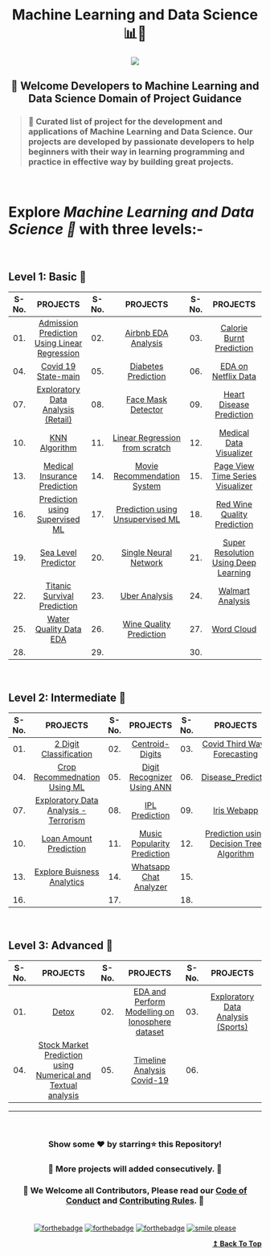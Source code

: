 <h1 align="center">Machine Learning and Data Science 📊🦾</h1>

<div id="top" align="center"><img src="https://user-images.githubusercontent.com/65494453/220168439-1a3738fb-ede1-40ad-8291-18e233c6b44e.png">
</div>

<h2 align="center">🚦 Welcome Developers to Machine Learning and Data Science Domain of Project Guidance</p></h2>

>  <h3>🏰 Curated list of project for the development and applications of Machine Learning and Data Science. Our projects are developed by passionate developers to help beginners with their way in learning programming and practice in effective way by building great projects.</h3> 

<br>

<h1> Explore <i>Machine Learning and Data Science 🎯</i> with three levels:-</h1>
<p>&nbsp;</p>

## Level 1: Basic 🚀

| S-No. | PROJECTS | S-No. | PROJECTS | S-No. | PROJECTS |
|:--:|:--:|:--:|:--:|:--:|:--:| 
| 01. | [ Admission Prediction Using Linear Regression ](https://github.com/Kushal997-das/Project-Guidance/tree/main/Machine%20Learning%20and%20Data%20Science/Basic/Admission%20Prediction%20Using%20Linear%20Regression) | 02. | [ Airbnb EDA Analysis ](https://github.com/Kushal997-das/Project-Guidance/tree/main/Machine%20Learning%20and%20Data%20Science/Basic/Airbnb%20EDA%20Analysis) | 03. | [ Calorie Burnt Prediction ](https://github.com/Kushal997-das/Project-Guidance/tree/main/Machine%20Learning%20and%20Data%20Science/Basic/Calorie%20Burnt%20Prediction) |
| 04. | [ Covid 19 State-main ](https://github.com/Kushal997-das/Project-Guidance/tree/main/Machine%20Learning%20and%20Data%20Science/Basic/Covid19state-main) | 05. | [ Diabetes Prediction ](https://github.com/Kushal997-das/Project-Guidance/tree/main/Machine%20Learning%20and%20Data%20Science/Basic/Diabetes%20Prediction) | 06. | [ EDA on Netflix Data ](https://github.com/Kushal997-das/Project-Guidance/tree/main/Machine%20Learning%20and%20Data%20Science/Basic/EDA%20on%20Netflix%20Data) |
| 07. | [ Exploratory Data Analysis (Retail) ](https://github.com/Kushal997-das/Project-Guidance/tree/main/Machine%20Learning%20and%20Data%20Science/Basic/Exploratory%20Data%20Analysis(Retail) ) | 08. | [ Face Mask Detector ](https://github.com/Kushal997-das/Project-Guidance/tree/main/Machine%20Learning%20and%20Data%20Science/Basic/Face%20Mask%20Detector) | 09. | [ Heart Disease Prediction ](https://github.com/Kushal997-das/Project-Guidance/tree/main/Machine%20Learning%20and%20Data%20Science/Basic/Heart%20Disease%20Prediction) |
| 10. | [ KNN Algorithm ](https://github.com/Kushal997-das/Project-Guidance/tree/main/Machine%20Learning%20and%20Data%20Science/Basic/KNN%20Algorithm) | 11. | [ Linear Regression from scratch ](https://github.com/Kushal997-das/Project-Guidance/tree/main/Machine%20Learning%20and%20Data%20Science/Basic/Linear%20Regression%20from%20scratch) | 12. | [ Medical Data Visualizer ](https://github.com/Kushal997-das/Project-Guidance/tree/main/Machine%20Learning%20and%20Data%20Science/Basic/Medical%20Data%20Visualizer) |
| 13. | [ Medical Insurance Prediction ](https://github.com/Kushal997-das/Project-Guidance/tree/main/Machine%20Learning%20and%20Data%20Science/Basic/Medical%20Insurance%20Prediction) | 14. | [ Movie Recommendation System ](https://github.com/Kushal997-das/Project-Guidance/tree/main/Machine%20Learning%20and%20Data%20Science/Basic/Movie%20Recommendation%20System) | 15. | [ Page View Time Series Visualizer ](https://github.com/Kushal997-das/Project-Guidance/tree/main/Machine%20Learning%20and%20Data%20Science/Basic/Page%20View%20Time%20Series%20Visualizer) | 
| 16. | [ Prediction using Supervised ML ](https://github.com/Kushal997-das/Project-Guidance/tree/main/Machine%20Learning%20and%20Data%20Science/Basic/Prediction%20using%20Supervised%20ML) | 17. | [ Prediction using Unsupervised ML ](https://github.com/Kushal997-das/Project-Guidance/tree/main/Machine%20Learning%20and%20Data%20Science/Basic/Prediction%20using%20Unsupervised%20ML) | 18. | [ Red Wine Quality Prediction ](https://github.com/Kushal997-das/Project-Guidance/tree/main/Machine%20Learning%20and%20Data%20Science/Basic/Red%20Wine%20Quality%20Prediction) | 
| 19. | [ Sea Level Predictor ](https://github.com/Kushal997-das/Project-Guidance/tree/main/Machine%20Learning%20and%20Data%20Science/Basic/Sea%20Level%20Predictor) | 20. | [ Single Neural Network ](https://github.com/Kushal997-das/Project-Guidance/tree/main/Machine%20Learning%20and%20Data%20Science/Basic/Single%20Neural%20Network) | 21. | [ Super Resolution Using Deep Learning ](https://github.com/Kushal997-das/Project-Guidance/tree/main/Machine%20Learning%20and%20Data%20Science/Basic/Super_Resolution_Using_Deep_Learning) |
| 22. | [ Titanic Survival Prediction ](https://github.com/Kushal997-das/Project-Guidance/tree/main/Machine%20Learning%20and%20Data%20Science/Basic/Titanic_Survival_Prediction) | 23. | [ Uber Analysis ](https://github.com/Kushal997-das/Project-Guidance/tree/main/Machine%20Learning%20and%20Data%20Science/Basic/Uber%20Analysis) | 24. | [ Walmart Analysis ](https://github.com/Kushal997-das/Project-Guidance/tree/main/Machine%20Learning%20and%20Data%20Science/Basic/Walmart%20Analysis)
| 25. | [ Water Quality Data EDA ](https://github.com/Kushal997-das/Project-Guidance/tree/main/Machine%20Learning%20and%20Data%20Science/Basic/Water%20Quality%20Data%20EDA) | 26. | [ Wine Quality Prediction ](https://github.com/Kushal997-das/Project-Guidance/tree/main/Machine%20Learning%20and%20Data%20Science/Basic/Wine%20Quality%20Prediction) | 27. | [ Word Cloud ](https://github.com/Kushal997-das/Project-Guidance/tree/main/Machine%20Learning%20and%20Data%20Science/Basic/Word-Cloud) | 
| 28. | | 29. | | 30. | |
<p>&nbsp;</p>

## Level 2: Intermediate 🚀

| S-No. | PROJECTS | S-No. | PROJECTS | S-No. | PROJECTS |
|:--:|:--:|:--:|:--:|:--:|:--:| 
| 01. | [ 2 Digit Classification ](https://github.com/Kushal997-das/Project-Guidance/tree/main/Machine%20Learning%20and%20Data%20Science/Intermediate/2_Digit_Classification) | 02. | [ Centroid-Digits ](https://github.com/Kushal997-das/Project-Guidance/tree/main/Machine%20Learning%20and%20Data%20Science/Intermediate/Centroid-Digits) | 03. | [ Covid Third Wave Forecasting ](https://github.com/Kushal997-das/Project-Guidance/tree/main/Machine%20Learning%20and%20Data%20Science/Intermediate/Covid_Third_Wave_Forecasting) |
| 04. | [ Crop Recommednation Using ML ](https://github.com/Kushal997-das/Project-Guidance/tree/main/Machine%20Learning%20and%20Data%20Science/Intermediate/Crop%20Recommedation%20using%20ML) | 05. | [ Digit Recognizer Using ANN ](https://github.com/Kushal997-das/Project-Guidance/tree/main/Machine%20Learning%20and%20Data%20Science/Intermediate/Digit%20Recognizer%20Using%20ANN) | 06. | [ Disease_Predictor ](https://github.com/Kushal997-das/Project-Guidance/tree/main/Machine%20Learning%20and%20Data%20Science/Intermediate/Disease_Predictor) |
| 07. | [Exploratory Data Analysis - Terrorism ](https://github.com/Kushal997-das/Project-Guidance/tree/main/Machine%20Learning%20and%20Data%20Science/Intermediate/Exploratory%20Data%20Analysis%20-%20Terrorism) | 08. | [ IPL Prediction ](https://github.com/Kushal997-das/Project-Guidance/tree/main/Machine%20Learning%20and%20Data%20Science/Intermediate/IPL%20Prediction) | 09. | [ Iris Webapp ](https://github.com/Kushal997-das/Project-Guidance/tree/main/Machine%20Learning%20and%20Data%20Science/Intermediate/Iriswebapp-main) |
| 10. | [ Loan Amount Prediction ](https://github.com/Kushal997-das/Project-Guidance/tree/main/Machine%20Learning%20and%20Data%20Science/Intermediate/Loan%20Amount%20Prediction) | 11. | [ Music Popularity Prediction ](https://github.com/neyhere07/Project-Guidance/tree/main/Machine%20Learning%20and%20Data%20Science/Intermediate/Music%20Popularity%20Prediction) |12. |  [ Prediction using Decision Tree Algorithm ](https://github.com/Kushal997-das/Project-Guidance/tree/main/Machine%20Learning%20and%20Data%20Science/Intermediate/Prediction%20using%20Decision%20Tree%20Algorithm) | 
| 13. | [ Explore Buisness Analytics ](https://github.com/Kushal997-das/Project-Guidance/tree/main/Machine%20Learning%20and%20Data%20Science/Intermediate/To%20explore%20Business%20Analytics) | 14. | [ Whatsapp Chat Analyzer ](https://github.com/Kushal997-das/Project-Guidance/tree/main/Machine%20Learning%20and%20Data%20Science/Intermediate/Whatsapp%20Chat%20Analyzer) | 15. |  |
| 16. | | 17. | | 18. | |
<p>&nbsp;</p>

## Level 3: Advanced 🚀

| S-No. | PROJECTS | S-No. | PROJECTS | S-No. | PROJECTS |
|:--:|:--:|:--:|:--:|:--:|:--:| 
| 01. | [ Detox ](https://github.com/Kushal997-das/Project-Guidance/tree/main/Machine%20Learning%20and%20Data%20Science/Advanced/Detox) | 02. | [ EDA and Perform Modelling on Ionosphere dataset ](https://github.com/Kushal997-das/Project-Guidance/tree/main/Machine%20Learning%20and%20Data%20Science/Advanced/EDA-and-Perform-Modelling-on-Ionosphere-Dataset-main) | 03. | [ Exploratory Data Analysis (Sports) ](https://github.com/Kushal997-das/Project-Guidance/tree/main/Machine%20Learning%20and%20Data%20Science/Advanced/EXPLORATORY%20DATA%20ANALYSIS%20(SPORTS)) |
| 04. | [ Stock Market Prediction using Numerical and Textual analysis ](https://github.com/Kushal997-das/Project-Guidance/tree/main/Machine%20Learning%20and%20Data%20Science/Advanced/Stock%20Market%20Prediction%20using%20Numerical%20and%20Textual%20Analysis) | 05. | [Timeline Analysis Covid-19 ](https://github.com/Kushal997-das/Project-Guidance/tree/main/Machine%20Learning%20and%20Data%20Science/Advanced/Timeline%20Analysis%20Covid-19) | 06. | |

---

<br/>
<h3> <p align="center">Show some ❤️ by starring⭐ this Repository!</p> </h3>

<h3> <p align="center"> 💌 More projects will added consecutively. 💌</p> </h3>

### <p align="center"> 🎉 We Welcome all Contributors, Please read our [Code of Conduct](https://github.com/Kushal997-das/Project-Guidance/blob/main/CODE_OF_CONDUCT.md) and [Contributing Rules](https://github.com/Kushal997-das/Project-Guidance/blob/main/CONTRIBUTING.md). 🎉<br> <br>

<div align="center">
  
[![forthebadge](https://forthebadge.com/images/badges/built-by-developers.svg)](https://forthebadge.com)
[![forthebadge](https://forthebadge.com/images/badges/built-with-love.svg)](https://forthebadge.com)
[![forthebadge](https://forthebadge.com/images/badges/built-with-swag.svg)](https://forthebadge.com)
[![smile please](https://forthebadge.com/images/badges/makes-people-smile.svg)](https://github.com/Kushal997-das/)
  
</div>

<div align="right">
  <b><a href="#top">↥ Back To Top</a></b>
</div>




